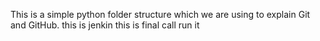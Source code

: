 This is a simple python folder structure which we are using to explain Git and GitHub.
this is jenkin
this is final call
run it
